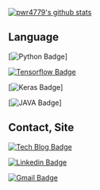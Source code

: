 


[![pwr4779's github stats](https://github-readme-stats.vercel.app/api?username=pwr4779&count_private=true)](https://github.com/pwr4779/github-readme-stats)

## Language
[![Python Badge](<img src="https://img.shields.io/badge/python%20-%2314354C.svg?&style=for-the-badge&logo=python&logoColor=white"/>)]

[![Tensorflow Badge](<img src="https://aleen42.github.io/badges/src/tensorflow.svg?&style=for-the-badge&logo=python&logoColor=white"/>)](https://github.com/tensorflow)

[![Keras Badge](<img src="https://img.shields.io/badge/Keras%20-%23D00000.svg?&style=for-the-badge&logo=Keras&logoColor=white"/>)]

[![JAVA Badge](<img src="https://img.shields.io/badge/java-%23ED8B00.svg?&style=for-the-badge&logo=java&logoColor=white"/>)]



## Contact, Site
[![Tech Blog Badge](http://img.shields.io/badge/-Tech%20blog-black?style=flat-square&logo=github&link=https://toitoitoi79.tistory.com/)](https://toitoitoi79.tistory.com/)

 [![Linkedin Badge](https://img.shields.io/badge/-LinkedIn-blue?style=flat-square&logo=Linkedin&logoColor=white&link=https://www.linkedin.com/in/wonro-park-46b9071b9/)](https://www.linkedin.com/in/wonro-park-46b9071b9/)


 [![Gmail Badge](https://img.shields.io/badge/Gmail-d14836?style=flat-square&logo=Gmail&logoColor=white&link=mailto:yolowonro@gmail.com)](mailto:yolowonro@gmail.com)
